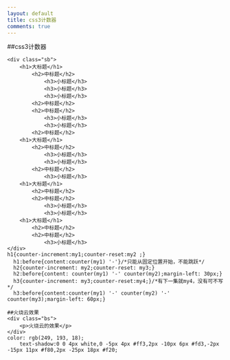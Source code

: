 ```yaml
---
layout: default
title: css3计数器
comments: true
---
```


##css3计数器

    <div class="sb">
    	<h1>大标题</h1>
    		<h2>中标题</h2>
    			<h3>小标题</h3>
    			<h3>小标题</h3>
    			<h3>小标题</h3>
    		<h2>中标题</h2>
    		<h2>中标题</h2>
	    		<h3>小标题</h3>
	    		<h3>小标题</h3>
    		<h2>中标题</h2>
    	<h1>大标题</h1>
    		<h2>中标题</h2>
    			<h3>小标题</h3>
    			<h3>小标题</h3>
    		<h2>中标题</h2>
    			<h3>小标题</h3>
    	<h1>大标题</h1>
	    	<h2>中标题</h2>
	    	<h2>中标题</h2>
	    		<h3>小标题</h3>
	    		<h3>小标题</h3>
    	<h1>大标题</h1>
    		<h2>中标题</h2>
    		<h2>中标题</h2>
    			<h3>小标题</h3>
    </div>
    h1{counter-increment:my1;counter-reset:my2 ;}
	  h1:before{content:counter(my1) '-'}/*只能从固定位置开始，不能跳跃*/
	  h2{counter-increment: my2;counter-reset: my3;}
	  h2:before{content: counter(my1) '-' counter(my2);margin-left: 30px;}
	  h3{counter-increment: my3;counter-reset:my4;}/*有下一集就my4，没有可不写*/
	  h3:before{content:counter(my1) '-' counter(my2) '-' counter(my3);margin-left: 60px;}
	  
	##火烧云效果
    <div class="bs">
    	<p>火烧云的效果</p>
    </div>
    color: rgb(249, 193, 18);
		text-shadow:0 0 4px white,0 -5px 4px #ff3,2px -10px 6px #fd3,-2px -15px 11px #f80,2px -25px 18px #f20;
	  
